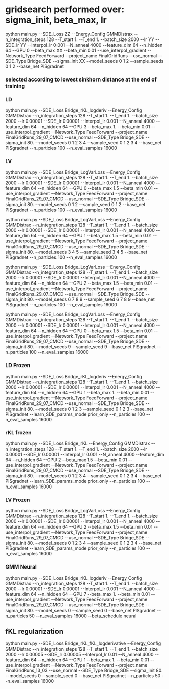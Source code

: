 # gridsearch performed over: sigma_init, beta_max, lr

python main.py --SDE_Loss ZZ --Energy_Config GMMDistrax --n_integration_steps 128 --T_start 1. --T_end 1. --batch_size 2000 --lr YY --SDE_lr YY --Interpol_lr 0.001 --N_anneal 4000 --feature_dim 64 --n_hidden 64 --GPU 0 --beta_max XX --beta_min 0.01 --use_interpol_gradient --Network_Type FeedForward --project_name FinalGridRuns --use_normal --SDE_Type Bridge_SDE --sigma_init XX --model_seeds 0 1 2 --sample_seeds 0 1 2 --base_net PISgradnet


### selected according to lowest sinkhorn distance at the end of training


### LD 

python main.py --SDE_Loss Bridge_rKL_logderiv --Energy_Config GMMDistrax --n_integration_steps 128 --T_start 1. --T_end 1. --batch_size 2000 --lr 0.00001 --SDE_lr 0.00001 --Interpol_lr 0.001 --N_anneal 4000 --feature_dim 64 --n_hidden 64 --GPU 3 --beta_max 1. --beta_min 0.01 --use_interpol_gradient --Network_Type FeedForward --project_name FinalGridRuns_29_07_CMCD --use_normal --SDE_Type Bridge_SDE --sigma_init 80. --model_seeds 0 1 2 3 4 --sample_seed 0 1 2 3 4 --base_net PISgradnet --n_particles 100 --n_eval_samples 16000

### LV 

python main.py --SDE_Loss Bridge_LogVarLoss --Energy_Config GMMDistrax --n_integration_steps 128 --T_start 1. --T_end 1. --batch_size 2000 --lr 0.00001 --SDE_lr 0.00001 --Interpol_lr 0.001 --N_anneal 4000 --feature_dim 64 --n_hidden 64 --GPU 0 --beta_max 1.5 --beta_min 0.01 --use_interpol_gradient --Network_Type FeedForward --project_name FinalGridRuns_29_07_CMCD --use_normal --SDE_Type Bridge_SDE --sigma_init 80. --model_seeds 0 1 2 --sample_seed 0 1 2  --base_net PISgradnet --n_particles 100 --n_eval_samples 16000

python main.py --SDE_Loss Bridge_LogVarLoss --Energy_Config GMMDistrax --n_integration_steps 128 --T_start 1. --T_end 1. --batch_size 2000 --lr 0.00001 --SDE_lr 0.00001 --Interpol_lr 0.001 --N_anneal 4000 --feature_dim 64 --n_hidden 64 --GPU 1 --beta_max 1.5 --beta_min 0.01 --use_interpol_gradient --Network_Type FeedForward --project_name FinalGridRuns_29_07_CMCD --use_normal --SDE_Type Bridge_SDE --sigma_init 80. --model_seeds 3 4 5 --sample_seed 3 4 5 --base_net PISgradnet --n_particles 100 --n_eval_samples 16000


python main.py --SDE_Loss Bridge_LogVarLoss --Energy_Config GMMDistrax --n_integration_steps 128 --T_start 1. --T_end 1. --batch_size 2000 --lr 0.00001 --SDE_lr 0.00001 --Interpol_lr 0.001 --N_anneal 4000 --feature_dim 64 --n_hidden 64 --GPU 2 --beta_max 1.5 --beta_min 0.01 --use_interpol_gradient --Network_Type FeedForward --project_name FinalGridRuns_29_07_CMCD --use_normal --SDE_Type Bridge_SDE --sigma_init 80. --model_seeds 6 7 8 9  --sample_seed 6 7 8 9 --base_net PISgradnet --n_particles 100 --n_eval_samples 16000


python main.py --SDE_Loss Bridge_LogVarLoss --Energy_Config GMMDistrax --n_integration_steps 128 --T_start 1. --T_end 1. --batch_size 2000 --lr 0.00001 --SDE_lr 0.00001 --Interpol_lr 0.001 --N_anneal 4000 --feature_dim 64 --n_hidden 64 --GPU 0 --beta_max 1.5 --beta_min 0.01 --use_interpol_gradient --Network_Type FeedForward --project_name FinalGridRuns_29_07_CMCD --use_normal --SDE_Type Bridge_SDE --sigma_init 80. --model_seeds 9 --sample_seed 9 --base_net PISgradnet --n_particles 100 --n_eval_samples 16000


### LD Frozen 

python main.py --SDE_Loss Bridge_rKL_logderiv --Energy_Config GMMDistrax --n_integration_steps 128 --T_start 1. --T_end 1. --batch_size 2000 --lr 0.00001 --SDE_lr 0.00001 --Interpol_lr 0.001 --N_anneal 4000 --feature_dim 64 --n_hidden 64 --GPU 1 --beta_max 1. --beta_min 0.01 --use_interpol_gradient --Network_Type FeedForward --project_name FinalGridRuns_29_07_CMCD --use_normal --SDE_Type Bridge_SDE --sigma_init 80. --model_seeds 0 1 2 3 --sample_seed 0 1 2 3 --base_net PISgradnet --learn_SDE_params_mode prior_only --n_particles 100 --n_eval_samples 16000

### rKL frozen

python main.py --SDE_Loss Bridge_rKL --Energy_Config GMMDistrax --n_integration_steps 128 --T_start 1. --T_end 1. --batch_size 2000 --lr 0.00001 --SDE_lr 0.00001 --Interpol_lr 0.001 --N_anneal 4000 --feature_dim 64 --n_hidden 64 --GPU 2 --beta_max 1.5 --beta_min 0.01 --use_interpol_gradient --Network_Type FeedForward --project_name FinalGridRuns_29_07_CMCD --use_normal --SDE_Type Bridge_SDE --sigma_init 80. --model_seeds 0 1 2 3 4  --sample_seed 0 1 2 3 4  --base_net PISgradnet --learn_SDE_params_mode prior_only --n_particles 100 --n_eval_samples 16000

### LV Frozen 

python main.py --SDE_Loss Bridge_LogVarLoss --Energy_Config GMMDistrax --n_integration_steps 128 --T_start 1. --T_end 1. --batch_size 2000 --lr 0.00001 --SDE_lr 0.00001 --Interpol_lr 0.001 --N_anneal 4000 --feature_dim 64 --n_hidden 64 --GPU 2 --beta_max 1.5 --beta_min 0.01 --use_interpol_gradient --Network_Type FeedForward --project_name FinalGridRuns_29_07_CMCD --use_normal --SDE_Type Bridge_SDE --sigma_init 80. --model_seeds 0 1 2 3 4 --sample_seed 0 1 2 3 4 --base_net PISgradnet --learn_SDE_params_mode prior_only --n_particles 100 --n_eval_samples 16000


### GMM Neural

python main.py --SDE_Loss Bridge_rKL_logderiv --Energy_Config GMMDistrax --n_integration_steps 128 --T_start 1. --T_end 1. --batch_size 2000 --lr 0.00001 --SDE_lr 0.00001 --Interpol_lr 0.001 --N_anneal 4000 --feature_dim 64 --n_hidden 64 --GPU 7 --beta_max 1. --beta_min 0.01 --use_interpol_gradient --Network_Type FeedForward --project_name FinalGridRuns_29_07_CMCD --use_normal --SDE_Type Bridge_SDE --sigma_init 80. --model_seeds 0 --sample_seed 0 --base_net PISgradnet --n_particles 50 --n_eval_samples 16000 --beta_schedule neural


## fKL regularization

python main.py --SDE_Loss Bridge_rKL_fKL_logderivative --Energy_Config GMMDistrax --n_integration_steps 128 --T_start 1. --T_end 1. --batch_size 2000 --lr 0.00005 --SDE_lr 0.00005 --Interpol_lr 0.01 --N_anneal 4000 --feature_dim 64 --n_hidden 64 --GPU 1 --beta_max 1. --beta_min 0.01 --use_interpol_gradient --Network_Type FeedForward --project_name FinalGridRuns_13_03 --use_normal --SDE_Type Bridge_SDE --sigma_init 80. --model_seeds 0 --sample_seed 0 --base_net PISgradnet --n_particles 50 --n_eval_samples 16000